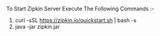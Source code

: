To Start Zipkin Server Execute The Following Commands :-
1. curl -sSL https://zipkin.io/quickstart.sh | bash -s
2. java -jar zipkin.jar